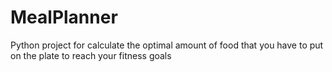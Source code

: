 # MealPlanner
Python project for calculate the optimal amount of food that you have to put on the plate to reach your fitness goals
